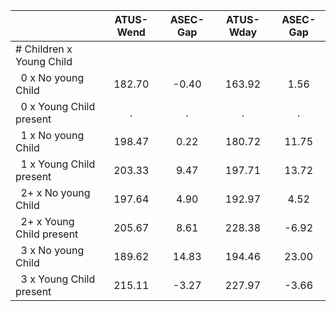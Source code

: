 
|                      |    ATUS-Wend |     ASEC-Gap |    ATUS-Wday |     ASEC-Gap |
| -------------------- | :----------: | :----------: | :----------: | :----------: |
| # Children x Young Child |              |              |              |              |
| &nbsp;&nbsp;0 x No young Child |       182.70 |        -0.40 |       163.92 |         1.56 |
| &nbsp;&nbsp;0 x Young Child present |            . |            . |            . |            . |
| &nbsp;&nbsp;1 x No young Child |       198.47 |         0.22 |       180.72 |        11.75 |
| &nbsp;&nbsp;1 x Young Child present |       203.33 |         9.47 |       197.71 |        13.72 |
| &nbsp;&nbsp;2+ x No young Child |       197.64 |         4.90 |       192.97 |         4.52 |
| &nbsp;&nbsp;2+ x Young Child present |       205.67 |         8.61 |       228.38 |        -6.92 |
| &nbsp;&nbsp;3 x No young Child |       189.62 |        14.83 |       194.46 |        23.00 |
| &nbsp;&nbsp;3 x Young Child present |       215.11 |        -3.27 |       227.97 |        -3.66 |

